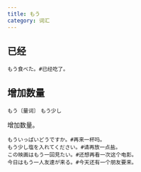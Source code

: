 ```yaml
---
title: もう
category: 词汇
---
```


## 已经

```example
もう食べた。#已经吃了。
```

## 增加数量

`もう〔量词〕`
`もう少し`

增加数量。

```example
もういっぱいどうですか。#再来一杯吗。
もう少し塩を入れてください。#请再放一点盐。
この映画はもう一回見たい。#还想再看一次这个电影。
今日はもう一人友達が来る。#今天还有一个朋友要来。
```
